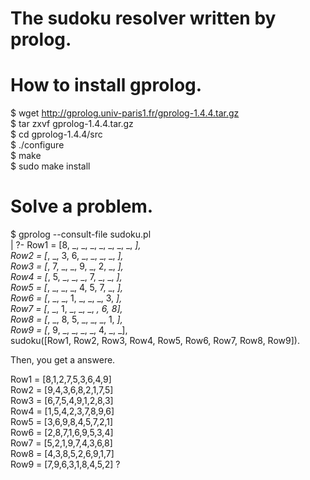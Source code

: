 The sudoku resolver written by prolog.
====

# How to install gprolog.

$ wget http://gprolog.univ-paris1.fr/gprolog-1.4.4.tar.gz  
$ tar zxvf gprolog-1.4.4.tar.gz  
$ cd gprolog-1.4.4/src  
$ ./configure  
$ make  
$ sudo make install  

# Solve a problem.

$ gprolog --consult-file sudoku.pl  
| ?- Row1 = [8, _, _, _, _, _, _, _, _],  
Row2 = [_, _, 3, 6, _, _, _, _, _],  
Row3 = [_, 7, _, _, 9, _, 2, _, _],  
Row4 = [_, 5, _, _, _, 7, _, _, _],  
Row5 = [_, _, _, _, 4, 5, 7, _, _],  
Row6 = [_, _, _, 1, _, _, _, 3, _],  
Row7 = [_, _, 1, _, _, _, _, 6, 8],  
Row8 = [_, _, 8, 5, _, _, _, 1, _],  
Row9 = [_, 9, _, _, _, _, 4, _, _],  
sudoku([Row1, Row2, Row3, Row4, Row5, Row6, Row7, Row8, Row9]).

Then, you get a answere.

Row1 = [8,1,2,7,5,3,6,4,9]  
Row2 = [9,4,3,6,8,2,1,7,5]  
Row3 = [6,7,5,4,9,1,2,8,3]  
Row4 = [1,5,4,2,3,7,8,9,6]  
Row5 = [3,6,9,8,4,5,7,2,1]  
Row6 = [2,8,7,1,6,9,5,3,4]  
Row7 = [5,2,1,9,7,4,3,6,8]  
Row8 = [4,3,8,5,2,6,9,1,7]  
Row9 = [7,9,6,3,1,8,4,5,2] ? 
